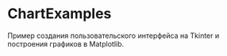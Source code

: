 # ChartExamples
 
Пример создания пользовательского интерфейса на Tkinter и построения графиков в Matplotlib.
